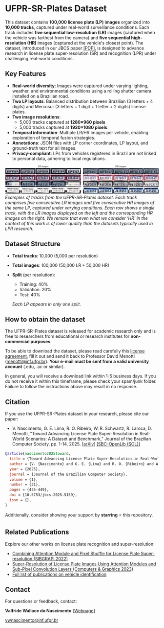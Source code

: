 # UFPR-SR-Plates Dataset

This dataset contains **100,000 license plate (LP) images** organized into **10,000 tracks**, captured under real-world surveillance conditions. Each track includes **five sequential low-resolution (LR)** images (captured when the vehicle was farthest from the camera) and **five sequential high-resolution (HR)** images (captured at the vehicle's closest point). The dataset, introduced in our JBCS paper [[PDF]](https://raysonlaroca.github.io/papers/nascimento2025toward.pdf), is designed to advance research in license plate super-resolution (SR) and recognition (LPR) under challenging real-world conditions.

## Key Features
- **Real-world diversity**: Images were captured under varying lighting, weather, and environmental conditions using a rolling shutter camera installed on a Brazilian road.
- **Two LP layouts**: Balanced distribution between Brazilian (3 letters + 4 digits) and Mercosur (3 letters + 1 digit + 1 letter + 2 digits) license plates.
- **Two image resolutions**: 
  - 5,000 tracks captured at **1280×960 pixels**
  - 5,000 tracks captured at **1920×1080 pixels**
- **Temporal information**: Multiple LR/HR images per vehicle, enabling exploration of temporal fusion strategies.
- **Annotations**: JSON files with LP corner coordinates, LP layout, and ground-truth text for all images.
- **Privacy-compliant**: LPs from vehicles registered in Brazil are not linked to personal data, adhering to local regulations.

![Dataset Examples](./media/carssrplates1.png)  
*Examples of tracks from the UFPR-SR-Plates dataset. Each track comprises five consecutive LR images and five consecutive HR images of the
same LP, captured under varying conditions. Each row shows a single track, with the LR images displayed on the left and the corresponding HR images on
the right. We remark that even what we consider ‘HR’ in the context of this work is of lower quality than the datasets typically used in LPR research.*

## Dataset Structure
- **Total tracks**: 10,000 (5,000 per resolution)
- **Total images**: 100,000 (50,000 LR + 50,000 HR)
- **Split** (per resolution):
  - Training: 40%
  - Validation: 20%
  - Test: 40%
    
  *Each LP appears in only one split.*

## How to obtain the dataset
The UFPR-SR-Plates dataset is released for academic research only and is free to researchers from educational or research institutes for **non-commercial purposes**.

To be able to download the dataset, please read carefully this [license agreement](media/license_agreement.pdf), fill it out and send it back to Professor David Menotti (menotti@inf.ufpr.br). **Your e-mail must be sent from a valid university account** (.edu, .ac or similar).

In general, you will receive a download link within 1-5 business days. If you do not receive it within this timeframe, please check your spam/junk folder. Failure to follow the instructions above may result in no response.

## Citation
If you use the UFPR-SR-Plates dataset in your research, please cite our paper:

* V. Nascimento, G. E. Lima, R. O. Ribeiro, W. R. Schwartz, R. Laroca, D. Menotti, “Toward Advancing License Plate Super-Resolution in Real-World Scenarios: A Dataset and Benchmark,” Journal of the Brazilian Computer Society, pp. 1-14, 2025. [[arXiv]](https://arxiv.org/abs/2505.06393) [[SBC-OpenLib (SOL)]](https://doi.org/10.5753/jbcs.2025.5159)

```bibtex
@article{nascimento2025toward,
  title = {Toward Advancing License Plate Super-Resolution in Real-World Scenarios: A Dataset and Benchmark},
  author = {V. {Nascimento} and G. E. {Lima} and R. O. {Ribeiro} and W. R. {Schwartz} and R. {Laroca} and D. {Menotti}},
  year = {2025},
  journal = {Journal of the Brazilian Computer Society},
  volume = {1},
  number = {31},
  pages = {435-449},
  doi = {10.5753/jbcs.2025.5159},
  issn = {},
}
```

Additionally, consider showing your support by **starring** :star: this repository.

## Related Publications
Explore our other works on license plate recognition and super-resolution:
- [Combining Attention Module and Pixel Shuffle for License Plate Super-resolution (SIBGRAPI 2022)](https://ieeexplore.ieee.org/document/9991753)
- [Super-Resolution of License Plate Images Using Attention Modules and Sub-Pixel Convolution Layers (Computers & Graphics 2023)](https://www.sciencedirect.com/science/article/pii/S0097849323000602?via%3Dihub)
- [Full list of publications on vehicle identification](https://scholar.google.com/scholar?hl=pt-BR&as_sdt=0%2C5&as_ylo=2018&q=allintitle%3A+plate+OR+license+OR+vehicle+author%3A%22David+Menotti%22&btnG=)

## Contact
For questions or feedback, contact:

**Valfride Wallace do Nascimento** [[Webpage](https://www.inf.ufpr.br/vwnascimento/)]

[vwnascimento@inf.ufpr.br](mailto:email@example.com)
